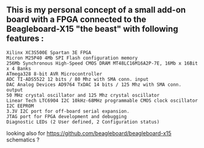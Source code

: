 
## This is my personal concept of a small add-on board with a FPGA connected to the Beagleboard-X15 "the beast" with following features : 

	Xilinx XC3S500E Spartan 3E FPGA
	Micron M25P40 4Mb SPI Flash configuration memory
	256Mb Synchronous High-Speed CMOS DRAM MT48LC16M16A2P-7E, 16Mb x 16Bit x 4 Banks
	ATmega328 8-bit AVR Microcontroller
	ADC TI-ADS5522 12 bits / 80 Mhz with SMA conn. input
	DAC Analog Devices AD9764 TxDAC 14 bits / 125 Mhz with SMA conn. output
	50 MHz crystal oscillator and 125 Mhz crystal oscillator
	Linear Tech LTC6904 I2C 10kHz-68MHz programmable CMOS clock oscillator
	I2C EEPROM
	3.3V I2C port for off-board serial expansion.
	JTAG port for FPGA development and debugging
	Diagnostic LEDs (2 User defined, 2 Configuration status)
	
looking also for https://github.com/beagleboard/beagleboard-x15 schematics ?
